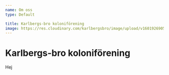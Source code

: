 ```yaml
---
name: Om oss
type: Default

title: Karlbergs-bro koloniförening
image: https://res.cloudinary.com/karlbergsbro/image/upload/v1601926905/karlbergsbro/5f7b76f7f1b50f81927034fb.jpg
---
```

# Karlbergs-bro koloniförening

Hej